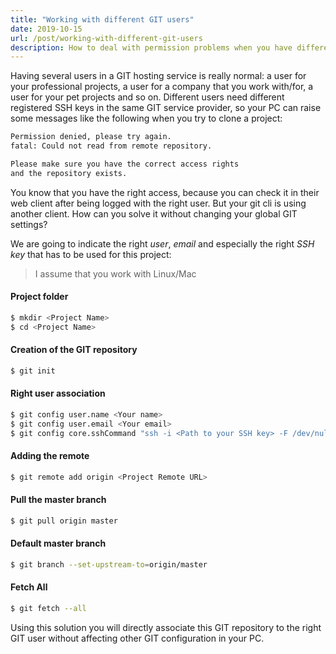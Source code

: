 ```yaml
---
title: "Working with different GIT users"
date: 2019-10-15
url: /post/working-with-different-git-users
description: How to deal with permission problems when you have different GIT users for the same GIT service.
---
```


Having several users in a GIT hosting service is really normal: a user for your professional projects, a user for a company that you work with/for, a user for your pet projects and so on. Different users need different registered SSH keys in the same GIT service provider, so your PC can raise some messages like the following when you try to clone a project:

```bash
Permission denied, please try again.
fatal: Could not read from remote repository.

Please make sure you have the correct access rights
and the repository exists.
```

You know that you have the right access, because you can check it in their web client after being logged with the right user. But your git cli is using another client. How can you solve it without changing your global GIT settings?

We are going to indicate the right *user*, *email* and especially the right *SSH key* that has to be used for this project:

> I assume that you work with Linux/Mac

#### Project folder

```bash
$ mkdir <Project Name>
$ cd <Project Name>
```

#### Creation of the GIT repository

```bash
$ git init
```

#### Right user association

```bash
$ git config user.name <Your name>
$ git config user.email <Your email>
$ git config core.sshCommand "ssh -i <Path to your SSH key> -F /dev/null"
```

#### Adding the remote

```bash
$ git remote add origin <Project Remote URL>
```

#### Pull the master branch

```bash
$ git pull origin master
```

#### Default master branch

```bash
$ git branch --set-upstream-to=origin/master
```

#### Fetch All

```bash
$ git fetch --all
```


Using this solution you will directly associate this GIT repository to the right GIT user without affecting other GIT configuration in your PC.